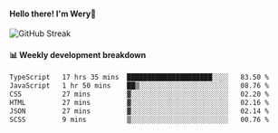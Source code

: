 #### Hello there! I'm Wery👋


![GitHub Streak](https://github-readme-streak-stats.herokuapp.com/?user=weryzebra-yue&theme=swift&hide_border=false&include_all_commits=true)



#### 📊 Weekly development breakdown
<!--START_SECTION:waka-->

```txt
TypeScript   17 hrs 35 mins  █████████████████████░░░░   83.50 %
JavaScript   1 hr 50 mins    ██▒░░░░░░░░░░░░░░░░░░░░░░   08.76 %
CSS          27 mins         ▓░░░░░░░░░░░░░░░░░░░░░░░░   02.20 %
HTML         27 mins         ▓░░░░░░░░░░░░░░░░░░░░░░░░   02.16 %
JSON         27 mins         ▓░░░░░░░░░░░░░░░░░░░░░░░░   02.14 %
SCSS         9 mins          ▒░░░░░░░░░░░░░░░░░░░░░░░░   00.76 %
```

<!--END_SECTION:waka-->
